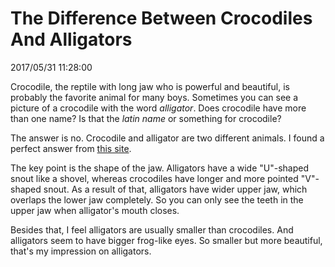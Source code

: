# The Difference Between Crocodiles And Alligators
2017/05/31 11:28:00


Crocodile, the reptile with long jaw who is powerful and beautiful, is probably the favorite animal for many boys. Sometimes you can see a picture of a crocodile with the word *alligator*. Does crocodile have more than one name? Is that the *latin name* or something for crocodile?

The answer is no. Crocodile and alligator are two different animals. I found a perfect answer from [this site][crocodilianbiologydatabase].

The key point is the shape of the jaw. Alligators have a wide "U"-shaped snout like a shovel, whereas crocodiles have longer and more pointed "V"-shaped snout. As a result of that, alligators have wider upper jaw, which overlaps the lower jaw completely. So you can only see the teeth in the upper jaw when alligator's mouth closes.

Besides that, I feel alligators are usually smaller than crocodiles. And alligators seem to have bigger frog-like eyes. So smaller but more beautiful, that's my impression on alligators.

[crocodilianbiologydatabase]: http://crocodilian.com/cnhc/cbd-faq-q1.htm

